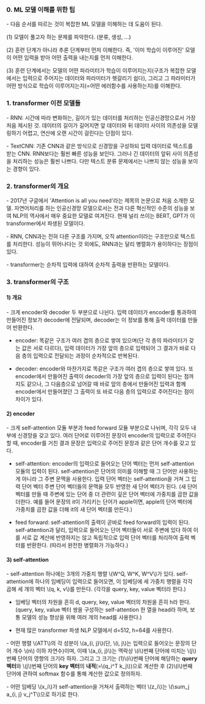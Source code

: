 ### 0. ML 모델 이해를 위한 팁

\- 다음 순서를 따르는 것이 복잡한 ML 모델을 이해하는 데 도움이 된다.

(1) 모델이 풀고자 하는 문제를 파악한다. (분류, 생성, ...)

(2) 훈련 단계가 아니라 추론 단계부터 먼저 이해한다. 즉, '이미 학습이 이루어진' 모델이 어떤 입력을 받아 어떤 출력을 내는지를 먼저 이해한다.

(3) 훈련 단계에서는 모델의 어떤 파라미터가 학습이 이루어지는지(구조가 복잡한 모델에서는 입력으로 주어지는 데이터와 파라미터가 헷갈리기 쉽다), 그리고 그 파라미터가 어떤 방식으로 학습이 이루어지는지(=어떤 에러함수를 사용하는지)를 이해한다. 


### 1. transformer 이전 모델들

\- RNN: 시간에 따라 변화하는, 길이가 있는 데이터를 처리하는 인공신경망으로서 가장 처음 제시된 것. 데이터의 길이가 길어지면 앞 데이터와 뒤 데이터 사이의 의존성을 모델링하기 어렵고, 연산에 오랜 시간이 걸린다는 단점이 있다.

\- TextCNN: 기존 CNN과 같은 방식으로 신경망을 구성하되 입력 데이터로 텍스트를 받는 CNN. RNN보다는 훨씬 빠른 성능을 보인다. 그러나 긴 데이터의 앞뒤 사이 의존성을 처리하는 성능은 훨씬 나쁘다. 다만 텍스트 분류 문제에서는 나쁘지 않는 성능을 보이는 경향이 있다. 


### 2. transformer의 개요

\- 2017년 구글에서 'Attention is all you need'라는 제목의 논문으로 처음 소개한 모델. 자연어처리를 하는 인공신경망 모델으로서는 전과 다른 혁신적인 수준의 성능을 보여 NLP의 역사에서 매우 중요한 모델로 여겨진다. 현재 널리 쓰이는 BERT, GPT가 이 transformer에서 파생된 모델이다.

\- RNN, CNN과는 전혀 다른 구조를 가지며, 오직 attention이라는 구조만으로 텍스트를 처리한다. 성능이 뛰어나다는 것 외에도, RNN과는 달리 병렬화가 용이하다는 장점이 있다.

\- transformer는 순차적 입력에 대하여 순차적 출력을 반환하는 모델이다.


### 3. transformer의 구조

#### 1) 개요

\- 크게 encoder와 decoder 두 부분으로 나뉜다. 입력 데이터가 encoder를 통과하여 만들어진 정보가 decoder에 전달되며, decoder는 이 정보를 통해 출력 데이터를 만들어 반환한다.

- encoder: 똑같은 구조가 여러 겹의 층으로 쌓여 있으며(단 각 층의 파라미터가 갖는 값은 서로 다르다), 입력 데이터가 가장 앞의 층으로 입력되어 그 결과가 바로 다음 층의 입력으로 전달되는 과정이 순차적으로 반복된다.

- decoder: encoder와 마찬가지로 똑같은 구조가 여러 겹의 층으로 쌓여 있다. 또 encoder에서 만들어진 출력이 decoder의 가장 앞의 층으로 입력이 된다는 점까지도 같으나, 그 다음층으로 넘어갈 때 바로 앞의 층에서 만들어진 입력과 함께 encoder에서 만들어졌던 그 출력이 또 바로 다음 층의 입력으로 주어진다는 점이 차이가 있다.

#### 2) encoder

\- 크게 self-attention 모듈 부분과 feed forward 모듈 부분으로 나뉘며, 각각 모두 내부에 신경망을 갖고 있다. 여러 단어로 이루어진 문장이 encoder의 입력으로 주어진다 할 때, encoder를 거친 결과 문장은 입력으로 주어진 문장과 같은 단어 개수를 갖고 있다.

- self-attention: encoder의 입력으로 들어오는 단어 벡터는 먼저 self-attention 모듈의 입력이 된다. self-attention은 단어의 의미를 이해할 때 그 단어만 사용하는 게 아니라 그 주변 문맥을 사용한다. 입력 단어 벡터는 self-attention을 거쳐 그 입력 단어 벡터 주변 단어 벡터들의 문맥을 모두 반영한 새 단어 벡터가 된다. (새 단어 벡터를 만들 때 주변에 있는 단어 중 더 관련이 깊은 단어 벡터에 가중치를 곱한 값을 더한다. 예를 들어 문장의 it이 가리키는 단어가 apple이면, apple의 단어 벡터에 가중치를 곱한 값을 더해 it의 새 단어 벡터를 만든다.)

- feed forward: self-attention의 출력이 곧바로 feed forward의 입력이 된다. self-attention과 달리, 입력으로 들어오는 단어 벡터들이 서로 주변에 있다 하여 이를 서로 값 계산에 반영하지는 않고 독립적으로 입력 단어 벡터를 처리하여 출력 벡터를 반환한다. (따라서 완전한 병렬화가 가능하다.)


#### 3) self-attention

\- self-attention 하나에는 3개의 가중치 행렬 \\(W^Q, W^K, W^V\\)가 있다. self-attention에 하나의 임베딩이 입력으로 들어오면, 이 임베딩에 세 가중치 행렬을 각각 곱해 세 개의 벡터 \\(q, k, v\\)를 만든다. (각각을 query, key, value 벡터라 한다.)

- 임베딩 벡터의 차원을 흔히 d, query, key, value 벡터의 차원을 흔히 h라 한다. (query, key, value 벡터 쌍을 구성하는 self-attention 한 열을 head라 하며, 보통 모델의 성능 향상을 위해 여러 개의 head를 사용한다.)

- 현재 많은 transformer 파생 NLP 모델에서 d=512, h=64를 사용한다.

\- 어떤 행렬 \\(ATT\\)의 각 성분이 \\(a_{i, j}\\)(단, \\(i, j\\)는 입력으로 들어오는 문장의 단어 개수 \\(n\\) 이하 자연수)이며, 이때 \\(a_{i, j}\\)는 맥락상 \\(i\\)번째 단어에 미치는 \\(j\\)번째 단어의 영향의 크기라 하자. 그리고 그 크기는 (1)\\(i\\)번째 단어에 해당하는 **query 벡터**와 \\(j\\)번째 단어의 **key 벡터**의 **내적**(=\\(q_i^T k_j\\))으로 계산한 후 (2)\\(i\\)번째 단어에 관하여 softmax 함수를 통해 계산한 값으로 정의하자.

\- 어떤 임베딩 \\(x_i\\)가 self-attention을 거쳐서 출력하는 벡터 \\(z_i\\)는 \\(\sum_j a_{i, j} v_j^T\\)으로 하기로 한다.
